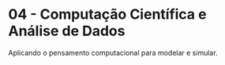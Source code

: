 # 04 - Computação Científica e Análise de Dados

Aplicando o pensamento computacional para modelar e simular.